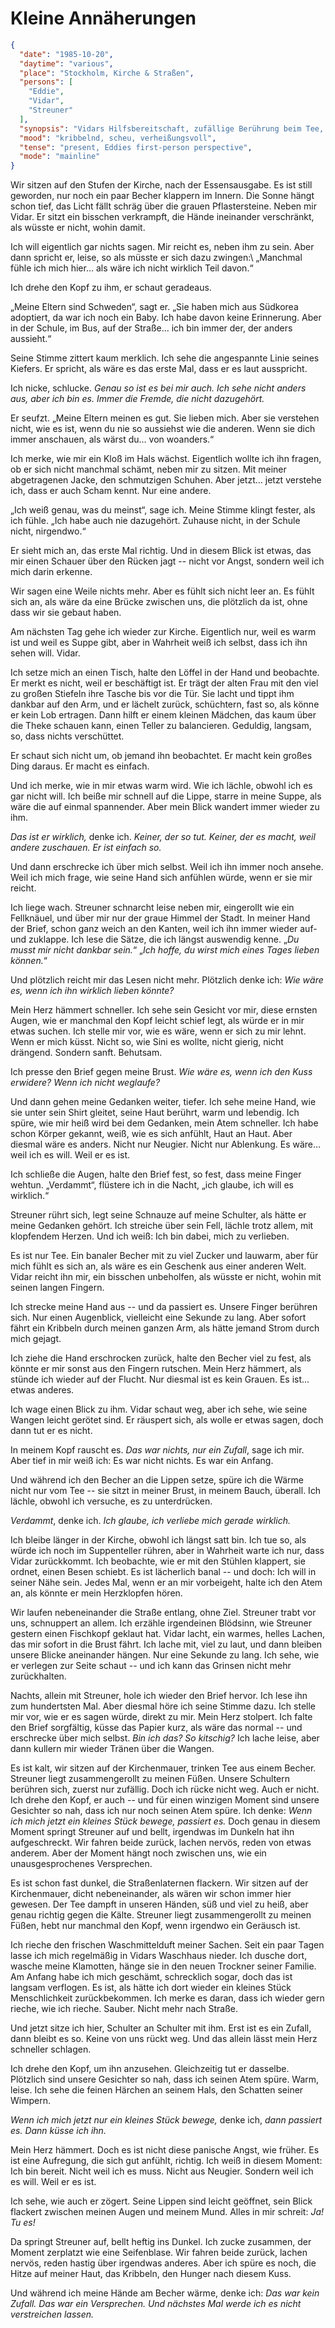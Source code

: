 # Kleine Annäherungen

```json
{
  "date": "1985-10-20",
  "daytime": "various",
  "place": "Stockholm, Kirche & Straßen",
  "persons": [
    "Eddie",
    "Vidar",
    "Streuner"
  ],
  "synopsis": "Vidars Hilfsbereitschaft, zufällige Berührung beim Tee, Spaziergänge, Lachen – und ein Fast-Kuss auf der Mauer.",
  "mood": "kribbelnd, scheu, verheißungsvoll",
  "tense": "present, Eddies first-person perspective",
  "mode": "mainline"
}
```

Wir sitzen auf den Stufen der Kirche, nach der Essensausgabe. Es ist still
geworden, nur noch ein paar Becher klappern im Innern. Die Sonne hängt schon
tief, das Licht fällt schräg über die grauen Pflastersteine. Neben mir Vidar. Er
sitzt ein bisschen verkrampft, die Hände ineinander verschränkt, als wüsste er
nicht, wohin damit.

Ich will eigentlich gar nichts sagen. Mir reicht es, neben ihm zu sein. Aber
dann spricht er, leise, so als müsste er sich dazu zwingen:\ „Manchmal fühle ich
mich hier… als wäre ich nicht wirklich Teil davon.“

Ich drehe den Kopf zu ihm, er schaut geradeaus.

„Meine Eltern sind Schweden“, sagt er. „Sie haben mich aus Südkorea adoptiert,
da war ich noch ein Baby. Ich habe davon keine Erinnerung. Aber in der Schule,
im Bus, auf der Straße… ich bin immer der, der anders aussieht.“

Seine Stimme zittert kaum merklich. Ich sehe die angespannte Linie seines
Kiefers. Er spricht, als wäre es das erste Mal, dass er es laut ausspricht.

Ich nicke, schlucke. *Genau so ist es bei mir auch. Ich sehe nicht anders aus,
aber ich bin es. Immer die Fremde, die nicht dazugehört.*

Er seufzt. „Meine Eltern meinen es gut. Sie lieben mich. Aber sie verstehen
nicht, wie es ist, wenn du nie so aussiehst wie die anderen. Wenn sie dich immer
anschauen, als wärst du… von woanders.“

Ich merke, wie mir ein Kloß im Hals wächst. Eigentlich wollte ich ihn fragen, ob
er sich nicht manchmal schämt, neben mir zu sitzen. Mit meiner abgetragenen
Jacke, den schmutzigen Schuhen. Aber jetzt… jetzt verstehe ich, dass er auch
Scham kennt. Nur eine andere.

„Ich weiß genau, was du meinst“, sage ich. Meine Stimme klingt fester, als ich
fühle. „Ich habe auch nie dazugehört. Zuhause nicht, in der Schule nicht,
nirgendwo.“

Er sieht mich an, das erste Mal richtig. Und in diesem Blick ist etwas, das mir
einen Schauer über den Rücken jagt -- nicht vor Angst, sondern weil ich mich
darin erkenne.

Wir sagen eine Weile nichts mehr. Aber es fühlt sich nicht leer an. Es fühlt
sich an, als wäre da eine Brücke zwischen uns, die plötzlich da ist, ohne dass
wir sie gebaut haben.

Am nächsten Tag gehe ich wieder zur Kirche. Eigentlich nur, weil es warm ist und
weil es Suppe gibt, aber in Wahrheit weiß ich selbst, dass ich ihn sehen will.
Vidar.

Ich setze mich an einen Tisch, halte den Löffel in der Hand und beobachte. Er
merkt es nicht, weil er beschäftigt ist. Er trägt der alten Frau mit den viel zu
großen Stiefeln ihre Tasche bis vor die Tür. Sie lacht und tippt ihm dankbar auf
den Arm, und er lächelt zurück, schüchtern, fast so, als könne er kein Lob
ertragen. Dann hilft er einem kleinen Mädchen, das kaum über die Theke schauen
kann, einen Teller zu balancieren. Geduldig, langsam, so, dass nichts
verschüttet.

Er schaut sich nicht um, ob jemand ihn beobachtet. Er macht kein großes Ding
daraus. Er macht es einfach.

Und ich merke, wie in mir etwas warm wird. Wie ich lächle, obwohl ich es gar
nicht will. Ich beiße mir schnell auf die Lippe, starre in meine Suppe, als wäre
die auf einmal spannender. Aber mein Blick wandert immer wieder zu ihm.

*Das ist er wirklich,* denke ich. *Keiner, der so tut. Keiner, der es macht,
weil andere zuschauen. Er ist einfach so.*

Und dann erschrecke ich über mich selbst. Weil ich ihn immer noch ansehe. Weil
ich mich frage, wie seine Hand sich anfühlen würde, wenn er sie mir reicht.

Ich liege wach. Streuner schnarcht leise neben mir, eingerollt wie ein
Fellknäuel, und über mir nur der graue Himmel der Stadt. In meiner Hand der
Brief, schon ganz weich an den Kanten, weil ich ihn immer wieder auf- und
zuklappe. Ich lese die Sätze, die ich längst auswendig kenne. „*Du musst mir
nicht dankbar sein.*“ „*Ich hoffe, du wirst mich eines Tages lieben können.*“

Und plötzlich reicht mir das Lesen nicht mehr. Plötzlich denke ich: *Wie wäre
es, wenn ich ihn wirklich lieben könnte?*

Mein Herz hämmert schneller. Ich sehe sein Gesicht vor mir, diese ernsten Augen,
wie er manchmal den Kopf leicht schief legt, als würde er in mir etwas suchen.
Ich stelle mir vor, wie es wäre, wenn er sich zu mir lehnt. Wenn er mich küsst.
Nicht so, wie Sini es wollte, nicht gierig, nicht drängend. Sondern sanft.
Behutsam.

Ich presse den Brief gegen meine Brust. *Wie wäre es, wenn ich den Kuss
erwidere? Wenn ich nicht weglaufe?*

Und dann gehen meine Gedanken weiter, tiefer. Ich sehe meine Hand, wie sie unter
sein Shirt gleitet, seine Haut berührt, warm und lebendig. Ich spüre, wie mir
heiß wird bei dem Gedanken, mein Atem schneller. Ich habe schon Körper gekannt,
weiß, wie es sich anfühlt, Haut an Haut. Aber diesmal wäre es anders. Nicht nur
Neugier. Nicht nur Ablenkung. Es wäre… weil ich es will. Weil er es ist.

Ich schließe die Augen, halte den Brief fest, so fest, dass meine Finger wehtun.
„Verdammt“, flüstere ich in die Nacht, „ich glaube, ich will es wirklich.“

Streuner rührt sich, legt seine Schnauze auf meine Schulter, als hätte er meine
Gedanken gehört. Ich streiche über sein Fell, lächle trotz allem, mit klopfendem
Herzen. Und ich weiß: Ich bin dabei, mich zu verlieben.

Es ist nur Tee. Ein banaler Becher mit zu viel Zucker und lauwarm, aber für mich
fühlt es sich an, als wäre es ein Geschenk aus einer anderen Welt. Vidar reicht
ihn mir, ein bisschen unbeholfen, als wüsste er nicht, wohin mit seinen langen
Fingern.

Ich strecke meine Hand aus -- und da passiert es. Unsere Finger berühren sich.
Nur einen Augenblick, vielleicht eine Sekunde zu lang. Aber sofort fährt ein
Kribbeln durch meinen ganzen Arm, als hätte jemand Strom durch mich gejagt.

Ich ziehe die Hand erschrocken zurück, halte den Becher viel zu fest, als könnte
er mir sonst aus den Fingern rutschen. Mein Herz hämmert, als stünde ich wieder
auf der Flucht. Nur diesmal ist es kein Grauen. Es ist… etwas anderes.

Ich wage einen Blick zu ihm. Vidar schaut weg, aber ich sehe, wie seine Wangen
leicht gerötet sind. Er räuspert sich, als wolle er etwas sagen, doch dann tut
er es nicht.

In meinem Kopf rauscht es. *Das war nichts, nur ein Zufall*, sage ich mir. Aber
tief in mir weiß ich: Es war nicht nichts. Es war ein Anfang.

Und während ich den Becher an die Lippen setze, spüre ich die Wärme nicht nur
vom Tee -- sie sitzt in meiner Brust, in meinem Bauch, überall. Ich lächle,
obwohl ich versuche, es zu unterdrücken.

*Verdammt*, denke ich. *Ich glaube, ich verliebe mich gerade wirklich.*

Ich bleibe länger in der Kirche, obwohl ich längst satt bin. Ich tue so, als
würde ich noch im Suppenteller rühren, aber in Wahrheit warte ich nur, dass
Vidar zurückkommt. Ich beobachte, wie er mit den Stühlen klappert, sie ordnet,
einen Besen schiebt. Es ist lächerlich banal -- und doch: Ich will in seiner
Nähe sein. Jedes Mal, wenn er an mir vorbeigeht, halte ich den Atem an, als
könnte er mein Herzklopfen hören.

Wir laufen nebeneinander die Straße entlang, ohne Ziel. Streuner trabt vor uns,
schnuppert an allem. Ich erzähle irgendeinen Blödsinn, wie Streuner gestern
einen Fischkopf geklaut hat. Vidar lacht, ein warmes, helles Lachen, das mir
sofort in die Brust fährt. Ich lache mit, viel zu laut, und dann bleiben unsere
Blicke aneinander hängen. Nur eine Sekunde zu lang. Ich sehe, wie er verlegen
zur Seite schaut -- und ich kann das Grinsen nicht mehr zurückhalten.

Nachts, allein mit Streuner, hole ich wieder den Brief hervor. Ich lese ihn zum
hundertsten Mal. Aber diesmal höre ich seine Stimme dazu. Ich stelle mir vor,
wie er es sagen würde, direkt zu mir. Mein Herz stolpert. Ich falte den Brief
sorgfältig, küsse das Papier kurz, als wäre das normal -- und erschrecke über
mich selbst. *Bin ich das? So kitschig?* Ich lache leise, aber dann kullern mir
wieder Tränen über die Wangen.

Es ist kalt, wir sitzen auf der Kirchenmauer, trinken Tee aus einem Becher.
Streuner liegt zusammengerollt zu meinen Füßen. Unsere Schultern berühren sich,
zuerst nur zufällig. Doch ich rücke nicht weg. Auch er nicht. Ich drehe den
Kopf, er auch -- und für einen winzigen Moment sind unsere Gesichter so nah,
dass ich nur noch seinen Atem spüre. Ich denke: *Wenn ich mich jetzt ein kleines
Stück bewege, passiert es.* Doch genau in diesem Moment springt Streuner auf und
bellt, irgendwas im Dunkeln hat ihn aufgeschreckt. Wir fahren beide zurück,
lachen nervös, reden von etwas anderem. Aber der Moment hängt noch zwischen uns,
wie ein unausgesprochenes Versprechen.

Es ist schon fast dunkel, die Straßenlaternen flackern. Wir sitzen auf der
Kirchenmauer, dicht nebeneinander, als wären wir schon immer hier gewesen. Der
Tee dampft in unseren Händen, süß und viel zu heiß, aber genau richtig gegen die
Kälte. Streuner liegt zusammengerollt zu meinen Füßen, hebt nur manchmal den
Kopf, wenn irgendwo ein Geräusch ist.

Ich rieche den frischen Waschmittelduft meiner Sachen. Seit ein paar Tagen lasse
ich mich regelmäßig in Vidars Waschhaus nieder. Ich dusche dort, wasche meine
Klamotten, hänge sie in den neuen Trockner seiner Familie. Am Anfang habe ich
mich geschämt, schrecklich sogar, doch das ist langsam verflogen. Es ist, als
hätte ich dort wieder ein kleines Stück Menschlichkeit zurückbekommen. Ich merke
es daran, dass ich wieder gern rieche, wie ich rieche. Sauber. Nicht mehr nach
Straße.

Und jetzt sitze ich hier, Schulter an Schulter mit ihm. Erst ist es ein Zufall,
dann bleibt es so. Keine von uns rückt weg. Und das allein lässt mein Herz
schneller schlagen.

Ich drehe den Kopf, um ihn anzusehen. Gleichzeitig tut er dasselbe. Plötzlich
sind unsere Gesichter so nah, dass ich seinen Atem spüre. Warm, leise. Ich sehe
die feinen Härchen an seinem Hals, den Schatten seiner Wimpern.

*Wenn ich mich jetzt nur ein kleines Stück bewege,* denke ich, *dann passiert
es. Dann küsse ich ihn.*

Mein Herz hämmert. Doch es ist nicht diese panische Angst, wie früher. Es ist
eine Aufregung, die sich gut anfühlt, richtig. Ich weiß in diesem Moment: Ich
bin bereit. Nicht weil ich es muss. Nicht aus Neugier. Sondern weil ich es will.
Weil er es ist.

Ich sehe, wie auch er zögert. Seine Lippen sind leicht geöffnet, sein Blick
flackert zwischen meinen Augen und meinem Mund. Alles in mir schreit: *Ja! Tu
es!*

Da springt Streuner auf, bellt heftig ins Dunkel. Ich zucke zusammen, der Moment
zerplatzt wie eine Seifenblase. Wir fahren beide zurück, lachen nervös, reden
hastig über irgendwas anderes. Aber ich spüre es noch, die Hitze auf meiner
Haut, das Kribbeln, den Hunger nach diesem Kuss.

Und während ich meine Hände am Becher wärme, denke ich: *Das war kein Zufall.
Das war ein Versprechen. Und nächstes Mal werde ich es nicht verstreichen
lassen.*
